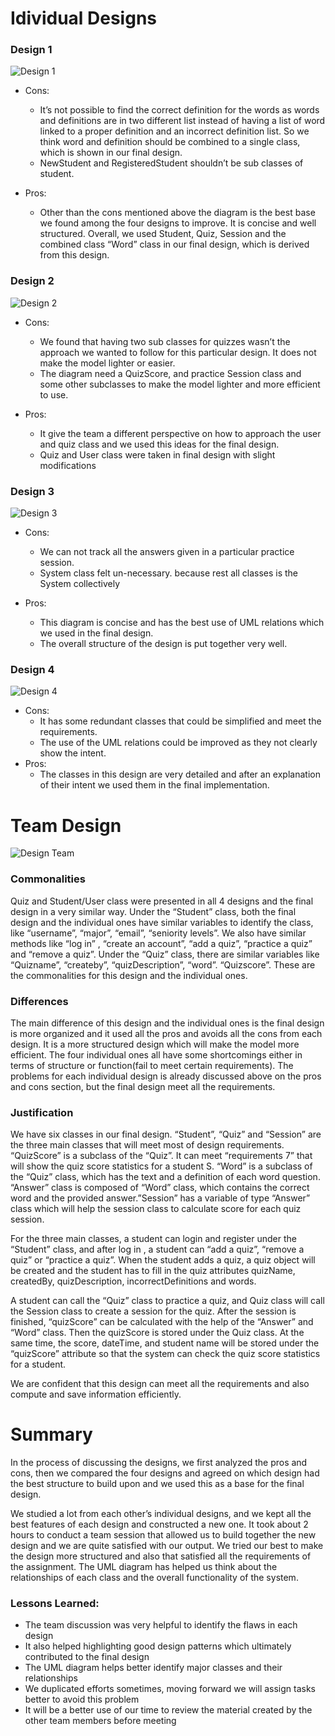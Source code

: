 # Idividual Designs

### Design 1

![Design 1](./image/design1.png)

- Cons:
  - It’s not possible to find the correct definition for the words as words and definitions are in two different list instead of having a list of word linked to a proper definition and an incorrect definition list. So we think word and definition should be combined to a single class, which is shown in our final design.
  - NewStudent and RegisteredStudent shouldn’t be sub classes of student.

- Pros:
  - Other than the cons mentioned above the diagram is the best base we found among the four designs to improve. It is concise and well structured. Overall, we used Student, Quiz, Session and the combined class “Word” class in our final design, which is derived from this design.


### Design 2

![Design 2](./image/design2.png)

- Cons:
  - We found that having two sub classes for quizzes wasn’t the approach we wanted to follow for this particular design. It does not make the model lighter or easier.
  - The diagram need a QuizScore, and practice Session class and some other subclasses to make the model lighter and more efficient to use.

- Pros:
  - It give the team a different perspective on how to approach the user and quiz class and we used this ideas for the final design.
  - Quiz and User class were taken in final design with slight modifications


### Design 3

![Design 3](./image/design3.png)

- Cons:
  - We can not track all the answers given in a particular practice session.
  - System class felt un-necessary. because rest all classes is the System collectively

- Pros:
  - This diagram is concise and has the best use of UML relations which we used in the final design.
  - The overall structure of the design is put together very well.

### Design 4

![Design 4](./image/design4.png)

- Cons:
  - It has some redundant classes that could be simplified and meet the requirements.
  - The use of the UML relations could be improved as they not clearly show the intent.
- Pros:
  - The classes in this design are very detailed and after an explanation of their intent we used them in the final implementation.


# Team Design
![Design Team](./image/design-team.png)

### Commonalities

Quiz and Student/User class were presented in all 4 designs and the final design in a very similar way. Under the “Student” class, both the final design and the individual ones have similar variables to identify the class, like “username”, “major”, “email”, “seniority levels”. We also have similar methods like “log in” , “create an account”, “add a quiz”, “practice a quiz” and “remove a quiz”. Under the “Quiz” class, there are similar variables like “Quizname”, “createby”, “quizDescription”, “word”. “Quizscore”. These are the commonalities for this design and the individual ones. 

### Differences

The main difference of this design and the individual ones is the final design is more organized and it used all the pros and avoids all the cons from each design. It is a more structured design which will make the model more efficient. The four individual ones all have some shortcomings either in terms of structure or function(fail to meet certain requirements). The problems for each individual design is already discussed above on the pros and cons section, but the final design meet all the requirements. 

### Justification

We have six classes in our final design. “Student”, “Quiz” and “Session” are the three main classes that will meet most of design requirements. “QuizScore” is a subclass of the “Quiz”. It can meet “requirements 7” that will show the quiz score statistics for a student S. “Word” is a subclass of the “Quiz” class, which has the text and a definition of each word question. “Answer” class is composed of “Word” class, which contains the correct word and the provided answer.”Session” has a variable of type “Answer” class which will help the session class to calculate score for each quiz session. 

For the three main classes, a student can login and register under the “Student” class, and after log in , a student can “add a quiz”, “remove a quiz” or “practice a quiz”. When the student adds a quiz, a quiz object will be created and the student has to fill in the quiz attributes quizName, createdBy, quizDescription, incorrectDefinitions and words.

A student can call the “Quiz” class to practice a quiz, and Quiz class will call the Session class to create a session for the quiz. After the session is finished, “quizScore” can be calculated with the help of the “Answer” and “Word” class. Then the quizScore is stored under the Quiz class. At the same time, the score, dateTime, and student name will be stored under the “quizScore” attribute so that the system can check the quiz score statistics for a student. 

We are confident that this design can meet all the requirements and also compute and save information efficiently.

# Summary

In the process of discussing the designs, we first analyzed the pros and cons, then we compared the four designs and agreed on which design had the best structure to build upon and we used this as a base for the final design. 

We studied a lot from each other’s individual designs, and we kept all the best features of each design and constructed a new one. It took about 2 hours to conduct a team session that allowed us to build together the new design and we are quite satisfied with our output. We tried our best to make the design more structured and also that satisfied all the requirements of the assignment. The UML diagram has helped us think about the relationships of each class and the overall functionality of the system. 

### Lessons Learned:
- The team discussion was very helpful to identify the flaws in each design 
- It also helped highlighting good design patterns which ultimately contributed to the final design
- The UML diagram helps better identify major classes and their relationships
- We duplicated efforts sometimes, moving forward we will assign tasks better to avoid this problem
- It will be a better use of our time to review the material created by the other team members before meeting